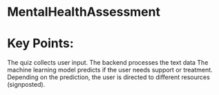 # MentalHealthAssessment
# Key Points:
The quiz collects user input.
The backend processes the text data 
The machine learning model predicts if the user needs support or treatment.
Depending on the prediction, the user is directed to different resources (signposted).
